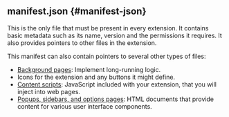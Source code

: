 ## manifest.json {#manifest-json}

This is the only file that must be present in every extension. It contains basic metadata such as its name, version and the permissions it requires. It also provides pointers to other files in the extension.

This manifest can also contain pointers to several other types of files:

*   [Background pages](https://developer.mozilla.org/en-US/Add-ons/WebExtensions/Anatomy_of_a_WebExtension#Background_scripts): Implement long-running logic.
*   Icons for the extension and any buttons it might define.
*   [Content scripts](https://developer.mozilla.org/en-US/Add-ons/WebExtensions/Anatomy_of_a_WebExtension#Content_scripts): JavaScript included with your extension, that you will inject into web pages.
*   [Popups, sidebars, and options pages](https://developer.mozilla.org/en-US/Add-ons/WebExtensions/Anatomy_of_a_WebExtension#Sidebars_popups_options_pages): HTML documents that provide content for various user interface components.